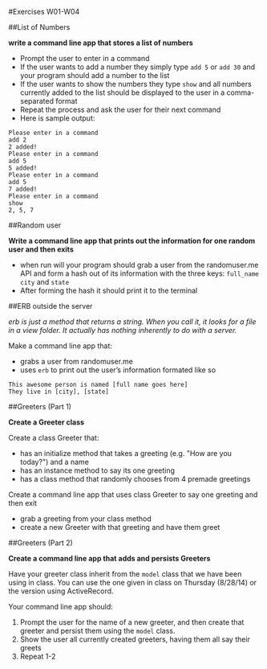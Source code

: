 #Exercises W01-W04

##List of Numbers

**write a command line app that stores a list of numbers**
- Prompt the user to enter in a command
- If the user wants to add a number they simply type  ```add 5``` or ```add 30``` and your program should add a number to the list
- If the user wants to show the numbers they type ```show``` and all numbers currently added to the list should be displayed to the user in a comma-separated format
- Repeat the process and ask the user for their next command
- Here is sample output:
```
Please enter in a command
add 2
2 added!
Please enter in a command
add 5
5 added!
Please enter in a command
add 5
7 added!
Please enter in a command
show
2, 5, 7
```

##Random user

**Write a command line app that prints out the information for one random user and then exits**
- when run will your program should grab a user from the randomuser.me API and form a hash out of its information with the three keys: ```full_name``` ```city``` and ```state```
- After forming the hash it should print it to the terminal


##ERB outside the server

*erb is just a method that returns a string. When you call it, it looks for a file in a view folder. It actually has nothing inherently to do with a server.*

Make a command line app that:
- grabs a user from randomuser.me
- uses ```erb``` to print out the user’s information formated like so
```
This awesome person is named [full name goes here]
They live in [city], [state]
```

##Greeters (Part 1)

**Create a Greeter class**

Create a class Greeter that:
- has an initialize method that takes a greeting (e.g. "How are you today?") and a name
- has an instance method to say its one greeting
- has a class method that randomly chooses from 4 premade greetings

Create a command line app that uses class Greeter to say one greeting and then exit
- grab a greeting from your class method
- create a new Greeter with that greeting and have them greet

##Greeters (Part 2)

**Create a command line app that adds and persists Greeters**

Have your greeter class inherit from the ```model``` class that we have been using in class. You can use the one given in class on Thursday (8/28/14) or the version using ActiveRecord.

Your command line app should:
1. Prompt the user for the name of a new greeter, and then create that greeter and persist them using the ```model``` class.
2. Show the user all currently created greeters, having them all say their greets
3. Repeat 1-2
